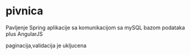 # pivnica

Pavljenje Spring aplikacije sa komunikacijom sa mySQL bazom podataka plus AngularJS 

paginacija,validacija je ukljucena
